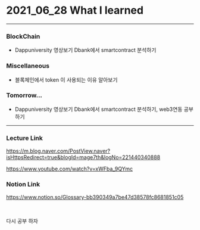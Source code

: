 # 2021_06_28 What I learned

-----

### BlockChain

* Dappuniversity 영상보기 Dbank에서 smartcontract 분석하기


### Miscellaneous

* 블록체인에서 token 이 사용되는 이유 알아보기

### Tomorrow...

* Dappuniversity 영상보기 Dbank에서 smartcontract 분석하기, web3연동 공부하기


-----

### Lecture Link
<https://m.blog.naver.com/PostView.naver?isHttpsRedirect=true&blogId=mage7th&logNo=221440340888>

<https://www.youtube.com/watch?v=xWFba_9QYmc>

### Notion Link

<https://www.notion.so/Glossary-bb390349a7be47d38578fc8681851c05>



<br>

다시 공부 하자
